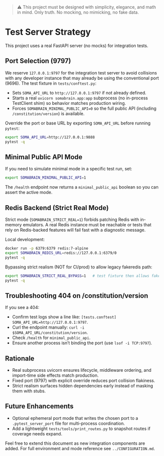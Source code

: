 > :warning: This project must be designed with simplicity, elegance, and math in mind. Only truth. No mocking, no mimicking, no fake data.

# Test Server Strategy

This project uses a real FastAPI server (no mocks) for integration tests.

## Port Selection (9797)
We reserve `127.0.0.1:9797` for the integration test server to avoid collisions with any developer instance that may already be using the conventional port (9696). The test fixture in `tests/conftest.py`:

- Sets `SOMA_API_URL` to `http://127.0.0.1:9797` if not already defined.
- Starts a real `uvicorn somabrain.app:app` subprocess (no in-process TestClient shim) so behavior matches production wiring.
- Forces `SOMABRAIN_MINIMAL_PUBLIC_API=0` so the full public API (including `/constitution/version`) is available.

Override the port or base URL by exporting `SOMA_API_URL` before running `pytest`:

```bash
export SOMA_API_URL=http://127.0.0.1:9888
pytest -q
```

## Minimal Public API Mode
If you need to simulate minimal mode in a specific test run, set:

```bash
export SOMABRAIN_MINIMAL_PUBLIC_API=1
```

The `/health` endpoint now returns a `minimal_public_api` boolean so you can assert the active mode.

## Redis Backend (Strict Real Mode)
Strict mode (`SOMABRAIN_STRICT_REAL=1`) forbids patching Redis with in-memory emulators. A real Redis
instance must be reachable or tests that rely on Redis-backed features will fail fast with a
diagnostic message.

Local development:
```bash
docker run -p 6379:6379 redis:7-alpine
export SOMABRAIN_REDIS_URL=redis://127.0.0.1:6379/0
pytest -q
```

Bypassing strict realism (NOT for CI/prod) to allow legacy fakeredis path:
```bash
export SOMABRAIN_STRICT_REAL_BYPASS=1   # test fixture then allows fakeredis if installed
pytest -q
```

## Troubleshooting 404 on /constitution/version
If you see a 404:
- Confirm test logs show a line like: `[tests.conftest] SOMA_API_URL=http://127.0.0.1:9797`.
- Curl the endpoint manually: `curl -i $SOMA_API_URL/constitution/version`.
- Check `/health` for `minimal_public_api`.
- Ensure another process isn’t binding the port (use `lsof -i TCP:9797`).

## Rationale
- Real subprocess uvicorn ensures lifecycle, middleware ordering, and import-time side effects match production.
- Fixed port (9797) with explicit override reduces port collision flakiness.
- Strict realism surfaces hidden dependencies early instead of masking them with stubs.

## Future Enhancements
- Optional ephemeral port mode that writes the chosen port to a `.pytest_server_port` file for multi-process coordination.
- Add a lightweight `tests/tools/print_routes.py` to snapshot routes if coverage needs expand.

Feel free to extend this document as new integration components are added. For full environment and
mode reference see `../CONFIGURATION.md`.

